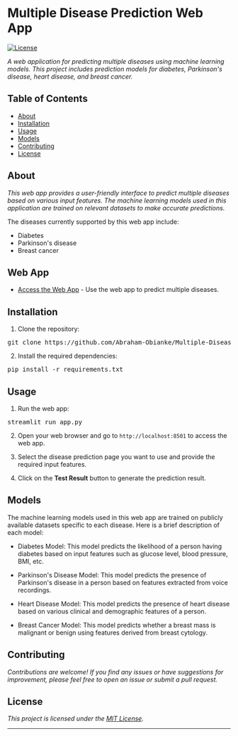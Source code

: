 # Multiple Disease Prediction Web App

[![License](https://img.shields.io/badge/license-MIT-blue.svg)](LICENSE)


*A web application for predicting multiple diseases using machine learning models. This project includes prediction models for diabetes, Parkinson's disease, heart disease, and breast cancer.*

## Table of Contents

- [About](#about)
- [Installation](#installation)
- [Usage](#usage)
- [Models](#models)
- [Contributing](#contributing)
- [License](#license)

## About

*This web app provides a user-friendly interface to predict multiple diseases based on various input features. The machine learning models used in this application are trained on relevant datasets to make accurate predictions.*

The diseases currently supported by this web app include:
- Diabetes
- Parkinson's disease
- Breast cancer

## Web App

- [Access the Web App](https://multiple-disease-prediction-using-ml.streamlit.app/) - Use the web app to predict multiple diseases.

## Installation

1. Clone the repository:
<pre>
git clone https://github.com/Abraham-Obianke/Multiple-Disease-Prediction-Model-Deployment-using-StreamLit.git
</pre>


2. Install the required dependencies:
<pre>
pip install -r requirements.txt
</pre>



## Usage

1. Run the web app:
<pre>
streamlit run app.py
</pre>

2. Open your web browser and go to `http://localhost:8501` to access the web app.

3. Select the disease prediction page you want to use and provide the required input features.

4. Click on the **Test Result** button to generate the prediction result.

## Models

The machine learning models used in this web app are trained on publicly available datasets specific to each disease. Here is a brief description of each model:

- Diabetes Model: This model predicts the likelihood of a person having diabetes based on input features such as glucose level, blood pressure, BMI, etc.

- Parkinson's Disease Model: This model predicts the presence of Parkinson's disease in a person based on features extracted from voice recordings.

- Heart Disease Model: This model predicts the presence of heart disease based on various clinical and demographic features of a person.

- Breast Cancer Model: This model predicts whether a breast mass is malignant or benign using features derived from breast cytology.

## Contributing

*Contributions are welcome! If you find any issues or have suggestions for improvement, please feel free to open an issue or submit a pull request.*

## License

*This project is licensed under the [MIT License](LICENSE).*

---



